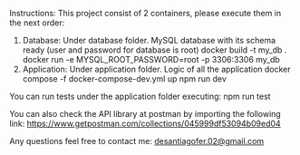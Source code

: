 Instructions:
This project consist of 2 containers, please execute them in the next order:
1) Database: Under database folder. MySQL database with its schema ready (user and password for database is root)
    docker build -t my_db .
    docker run -e MYSQL_ROOT_PASSWORD=root -p 3306:3306 my_db
2) Application: Under application folder. Logic of all the application
    docker compose -f docker-compose-dev.yml up
    npm run dev

You can run tests under the application folder executing:
    npm run test

You can also check the API library at postman by importing the following link:
    https://www.getpostman.com/collections/045999df53094b09ed04

Any questions feel free to contact me: desantiagofer.02@gmail.com
